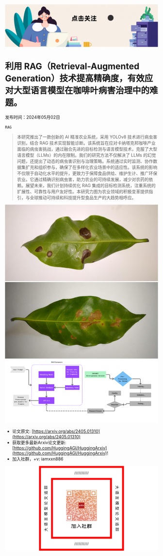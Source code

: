 ![](https://raw.githubusercontent.com/HuggingAGI/HuggingArxiv/main/imgs/follow2.gif)
# 利用 RAG（Retrieval-Augmented Generation）技术提高精确度，有效应对大型语言模型在咖啡叶病害治理中的难题。
发布时间：2024年05月02日

`RAG`
> 本研究推出了一款创新的 AI 精准农业系统，采用 YOLOv8 技术进行病虫害识别，结合 RAG 技术实现智能诊断。该系统旨在应对卡纳塔克邦咖啡产业面临的病虫害挑战，通过融合先进的目标检测与语言模型技术，克服了大型语言模型（LLMs）的内在限制。我们的研究方法不仅解决了 LLMs 的幻觉问题，还提出了动态的病虫害识别与治理策略。系统通过实时监测、协作数据集扩充和组织参与，确保了在多样化农业场景中的适应性。该系统的影响不仅限于自动化水平的提升，更致力于保障食品供给、维护生计、推广环保农业。它通过精确识别病虫害，助力农业的可持续发展，减少对农药的依赖。展望未来，我们计划持续优化 RAG 集成的目标检测系统，注重系统的扩展性、可靠性与用户友好性。本研究力图为农业领域的积极变革提供指引，与全球推动可持续和科技提升型食品生产的大趋势相呼应。

![](https://raw.githubusercontent.com/HuggingAGI/HuggingArxiv/main/paper_images/2405.01310/460.jpg)
![](https://raw.githubusercontent.com/HuggingAGI/HuggingArxiv/main/paper_images/2405.01310/34.jpg)
![](https://raw.githubusercontent.com/HuggingAGI/HuggingArxiv/main/paper_images/2405.01310/methodology1.png)


- 论文原文: [https://arxiv.org/abs/2405.01310](https://arxiv.org/abs/2405.01310)
- 获取更多最新Arxiv论文更新: [https://github.com/HuggingAGI/HuggingArxiv](https://github.com/HuggingAGI/HuggingArxiv)!
- 加入社群，+v: iamxxn886

![](https://raw.githubusercontent.com/HuggingAGI/HuggingArxiv/main/imgs/qrcode.png)